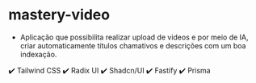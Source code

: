 # mastery-video

- Aplicação que possibilita realizar upload de videos e por meio de IA, criar automaticamente títulos chamativos e descrições com um boa indexação.


✔️ Tailwind CSS
✔️ Radix UI
✔️ Shadcn/UI
✔️ Fastify
✔️ Prisma